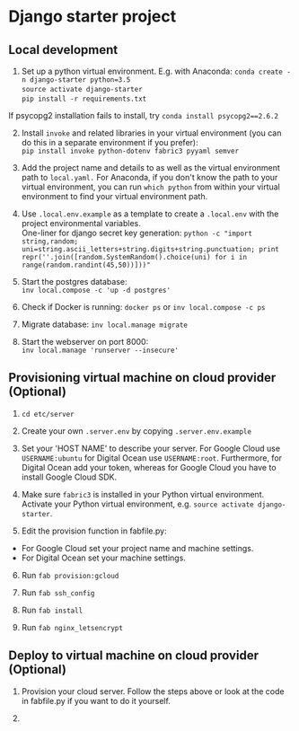 Django starter project
======================
Local development
-----------------
1. Set up a python virtual environment. E.g. with Anaconda:
`conda create -n django-starter python=3.5`  
`source activate django-starter`  
`pip install -r requirements.txt`

If psycopg2 installation fails to install, try `conda install psycopg2==2.6.2`

2. Install `invoke` and related libraries in your virtual environment (you can do this in a separate environment if you prefer):  
`pip install invoke python-dotenv fabric3 pyyaml semver`  

3. Add the project name and details to as well as the virtual environment path to `local.yaml.` For Anaconda, if you don't know the path to your virtual environment, you can run `which python` from within your virtual environment to find your virtual environment path.

4. Use `.local.env.example` as a template to create a `.local.env` with the project environmental variables.  
 One-liner for django secret key generation:
 `python -c "import string,random; uni=string.ascii_letters+string.digits+string.punctuation; print repr(''.join([random.SystemRandom().choice(uni) for i in range(random.randint(45,50))]))"`

6. Start the postgres database:  
`inv local.compose -c 'up -d postgres'`

7. Check if Docker is running:
`docker ps` or `inv local.compose -c ps`

8. Migrate database:
`inv local.manage migrate`

9. Start the webserver on port 8000:  
`inv local.manage 'runserver --insecure'`

Provisioning virtual machine on cloud provider (Optional)
---------------------------------------------------------

1. `cd etc/server`

2. Create your own `.server.env` by copying `.server.env.example`

3. Set your 'HOST NAME' to describe your server. For Google Cloud use `USERNAME:ubuntu`  for Digital Ocean use `USERNAME:root`. Furthermore, for Digital Ocean add your token, whereas for Google Cloud you have to install Google Cloud SDK.

4. Make sure `fabric3` is installed in your Python virtual environment. Activate your Python virtual environment, e.g. `source activate django-starter`.

5. Edit the provision function in fabfile.py:
- For Google Cloud set your project name and machine settings. 
- For Digital Ocean set your machine settings.

6. Run `fab provision:gcloud`

7. Run `fab ssh_config`

8. Run `fab install`

9. Run `fab nginx_letsencrypt`

Deploy to virtual machine on cloud provider (Optional)
------------------------------------------------------

1. Provision your cloud server. Follow the steps above or look at the code in fabfile.py if you want to do it yourself.

2. 